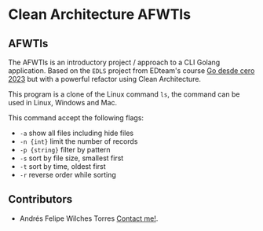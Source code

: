 # Clean Architecture AFWTls

## AFWTls

The AFWTls is an introductory project / approach to a CLI Golang application. Based on the `EDLS` project from EDteam's course [Go desde cero 2023](https://ed.team/cursos/go) 
but with a powerful refactor using Clean Architecture.

This program is a clone of the Linux command `ls`, the command can be used in Linux, Windows and Mac.

This command accept the following flags:

*  `-a`  show all files including hide files
*  `-n {int}` limit the number of records
*  `-p {string}` filter by pattern
*  `-s`    sort by file size, smallest first
*  `-t`    sort by time, oldest first
*  `-r`    reverse order while sorting


## Contributors

- Andrés Felipe Wilches Torres [Contact me!](mailto:andresfwilchestdev@gmail.com).